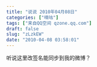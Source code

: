 ```yaml
---
title: "说说 2010年04月08日"
categories: ["嘀咕"]
tags: ["来自QQ空间 qzone.qq.com"]
draft: false
slug: "zLzkEW"
date: "2010-04-08 03:58:01"
---
```


听说这里改签名能同步到我的微博？
